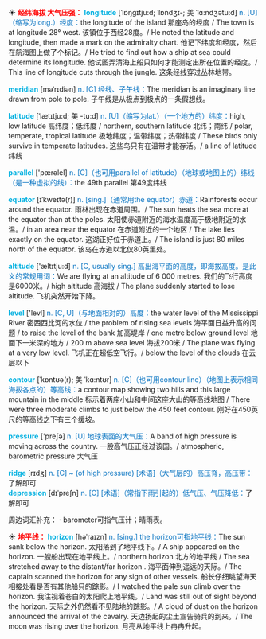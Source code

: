 ☀ <font color="red">**经纬海拔 大气压强：**</font>
<font color="sky blue">**longitude**</font> [ˈlɒŋgɪtju:d; ˈlɒndʒɪ-; 美 ˈlɑ:ndʒətu:d]
<font color="#0070c0">n. [U]（缩写为long.）经度：</font>the longitude of the island 那座岛的经度 / The town is at longitude 28° west. 该镇位于西经28度。/ He noted the latitude and longitude, then made a mark on the admiralty chart. 他记下纬度和经度，然后在航海图上做了个标记。/ He tried to find out how a ship at sea could determine its longitude. 他试图弄清海上船只如何才能测定出所在位置的经度。/ This line of longitude cuts through the jungle. 这条经线穿过丛林地带。           

<font color="sky blue">**meridian**</font> [məˈrɪdiən]
<font color="#0070c0">n. [C] 经线、子午线：</font>The meridian is an imaginary line drawn from pole to pole. 子午线是从极点到极点的一条假想线。
                      
<font color="sky blue">**latitude**</font> [ˈlætɪtju:d; 美 -tu:d]
<font color="#0070c0">n. [U]（缩写为lat.）（一个地方的）纬度：</font>high, low latitude 高纬度；低纬度 / northern, southern latitude 北纬；南纬 / polar, temperate, tropical latitude 极地纬度；温带纬度；热带纬度 / These birds only survive in temperate latitudes. 这些鸟只有在温带才能存活。/ a line of latitude 纬线

<font color="sky blue">**parallel**</font> ['pærəlel] 
<font color="#0070c0">n. [C]（也可用parallel of latitude）（地球或地图上的）纬线（是一种虚拟的线）：</font>the 49th parallel 第49度纬线
           
<font color="sky blue">**equator**</font> [ɪˈkweɪtə(r)]
<font color="#0070c0">n. [sing.]（通常用the equator）赤道：</font>Rainforests occur around the equator. 雨林出现在赤道周围。/ The sun heats the sea more at the equator than at the poles. 太阳使赤道附近的海水温度高于极地附近的水温。/ in an area near the equator 在赤道附近的一个地区 / The lake lies exactly on the equator. 这湖正好位于赤道上。/ The island is just 80 miles north of the equator. 该岛在赤道以北仅80英里处。

<font color="sky blue">**altitude**</font> ['æltɪtju:d] 
<font color="#0070c0">n. [C, usually sing.] 高出海平面的高度，即海拔高度。是此义的常规用词：</font>We are flying at an altitude of 6 000 metres. 我们的飞行高度是6000米。/ high altitude 高海拔 / The plane suddenly started to lose altitude. 飞机突然开始下降。

<font color="sky blue">**level**</font> ['levl] 
<font color="#0070c0">n. [C, U]（与地面相对的）高度：</font>the water level of the Mississippi River 密西西比河的水位 / the problem of rising sea levels 海平面日益升高的问题 / to raise the level of the bank 加高堤岸 / one metre below ground level 地面下一米深的地方 / 200 m above sea level 海拔200米 / The plane was flying at a very low level. 飞机正在超低空飞行。/ below the level of the clouds 在云层以下
           
<font color="sky blue">**contour**</font> [ˈkɒntʊə(r); 美 ˈkɑ:ntʊr]
<font color="#0070c0">n. [C]（也可用contour line）（地图上表示相同海拔各点的）等高线：</font>a contour map showing two hills and this large mountain in the middle 标示着两座小山和中间这座大山的等高线地图 / There were three moderate climbs to just below the 450 feet contour. 刚好在450英尺的等高线之下有三个缓坡。

<font color="sky blue">**pressure**</font> ['preʃə] 
<font color="#0070c0">n. [U] 地球表面的大气压：</font>A band of high pressure is moving across the country. 一股高气压正经过该国。/ atmospheric, barometric pressure 大气压
            
<font color="sky blue">**ridge**</font> [rɪdʒ]
<font color="#0070c0">n. [C] ~ (of high pressure) [术语]（大气层的）高压脊，高压带：</font>了解即可          
<font color="sky blue">**depression**</font> [dɪˈpreʃn]
<font color="#0070c0">n. [C] [术语]（常指下雨引起的）低气压、气压降低：</font>了解即可

周边词汇补充：
· barometer可指气压计；晴雨表。

☀ <font color="red">**地平线：**</font>
<font color="sky blue">**horizon**</font> [həˈraɪzn]
<font color="#0070c0">n. [sing.] the horizon可指地平线：</font>The sun sank below the horizon. 太阳落到了地平线下。/ A ship appeared on the horizon. 一艘船出现在地平线上。/ northern horizon 北方的地平线 / The sea stretched away to the distant/far horizon . 海平面伸到遥远的天际。/ The captain scanned the horizon for any sign of other vessels. 船长仔细眺望海天相接处看是否有其他船只的踪影。/ I watched the pale sun climb over the horizon. 我注视着苍白的太阳爬上地平线。/ Land was still out of sight beyond the horizon. 天际之外仍然看不见陆地的踪影。/ A cloud of dust on the horizon announced the arrival of the cavalry. 天边扬起的尘土宣告骑兵的到来。/ The moon was rising over the horizon. 月亮从地平线上冉冉升起。



